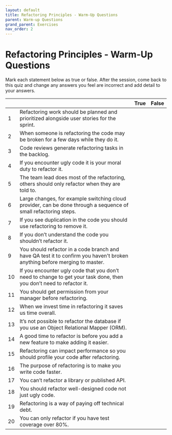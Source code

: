 ```yaml
---
layout: default
title: Refactoring Principles - Warm-Up Questions
parent: Warm-up Questions
grand_parent: Exercises
nav_order: 2
---
```


# Refactoring Principles - Warm-Up Questions

Mark each statement below as true or false. After the session, come back to this quiz and change any answers you feel are incorrect and add detail to your answers.


|   |                                                                                                                           |True|False|
|---|---------------------------------------------------------------------------------------------------------------------------|----|-----|
|  1| Refactoring work should be planned and prioritized alongside user stories for the sprint.                                 |    |     |
|  2| When someone is refactoring the code may be broken for a few days while they do it.                                       |    |     |
|  3| Code reviews generate refactoring tasks in the backlog.                                                                   |    |     |
|  4| If you encounter ugly code it is your moral duty to refactor it.                                                          |    |     |
|  5| The team lead does most of the refactoring, others should only refactor when they are told to.                            |    |     |
|  6| Large changes, for example switching cloud provider, can be done through a sequence of small refactoring steps.           |    |     |
|  7| If you see duplication in the code you should use refactoring to remove it.                                               |    |     |
|  8| If you don’t understand the code you shouldn’t refactor it.                                                               |    |     |
|  9| You should refactor in a code branch and have QA test it to confirm you haven't broken anything before merging to master. |    |     |
| 10| If you encounter ugly code that you don’t need to change to get your task done, then you don’t need to refactor it.       |    |     |
| 11| You should get permission from your manager before refactoring.                                                           |    |     |
| 12| When we invest time in refactoring it saves us time overall.                                                              |    |     |
| 13| It’s not possible to refactor the database if you use an Object Relational Mapper (ORM).                                                             |    |     |
| 14| A good time to refactor is before you add a new feature to make adding it easier.                                         |    |     |
| 15| Refactoring can impact performance so you should profile your code after refactoring.                                     |    |     |
| 16| The purpose of refactoring is to make you write code faster.                                                              |    |     |
| 17| You can’t refactor a library or published API.                                                                            |    |     |
| 18| You should refactor well-designed code not just ugly code.                                                                |    |     |
| 19| Refactoring is a way of paying off technical debt.                                                                        |    |     |
| 20| You can only refactor if you have test coverage over 80%.                                                                 |    |     |





